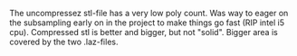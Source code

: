 The uncompressez stl-file has a very low poly count. Was way to eager on the subsampling early on in the project to make things go fast (RIP intel i5 cpu). Compressed stl is better and bigger, but not "solid". Bigger area is covered by the two .laz-files.
